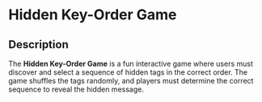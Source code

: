 # Hidden Key-Order Game

## Description
The **Hidden Key-Order Game** is a fun interactive game where users must discover and select a sequence of hidden tags in the correct order. The game shuffles the tags randomly, and players must determine the correct sequence to reveal the hidden message.
